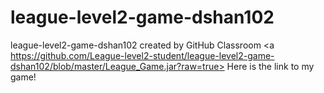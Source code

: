# league-level2-game-dshan102
league-level2-game-dshan102 created by GitHub Classroom
<a https://github.com/League-level2-student/league-level2-game-dshan102/blob/master/League_Game.jar?raw=true> Here is the link to my game! </a>
